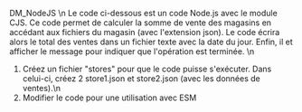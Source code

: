 D M _ N o d e J S 
 \n
Le code ci-dessous est un code Node.js avec le module CJS. Ce code permet de calculer la somme de vente des magasins en accédant aux fichiers du magasin (avec l'extension json). Le code écrira alors le total des ventes dans un fichier texte avec la date du jour. Enfin, il et afficher le message pour indiquer que l'opération est terminée.
\n
1. Créez un fichier "stores" pour que le code puisse s'exécuter. Dans celui-ci, créez 2 store1.json et store2.json (avec les données de ventes).\n
2. Modifier le code pour une utilisation avec ESM
